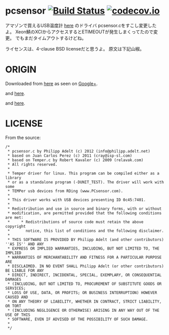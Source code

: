# pcsensor [![Build Status](https://travis-ci.org/katakk/pcsensor.svg?branch=master)](https://travis-ci.org/katakk/pcsensor) [![codecov.io](https://codecov.io/github/katakk/pcsensor/coverage.svg?branch=master)](https://codecov.io/github/katakk/pcsensor?branch=master)

アマゾンで買えるUSB温度計 [here](http://www.amazon.co.jp/dp/B004FI1570) のドライバ pcsensor.cをすこし変更したよ。
Xeon鯖のXCIからアクセスするとETIMEOUTが発生しまくってたので変更。
でもまだタイムアウトするけどね。

ライセンスは、4-clause BSD licenseだと思うよ。
原文は下記山椒。


# ORIGIN

Downloaded from [here](http://www.isp-sl.com/pcsensor-1.0.1.tgz)
as seen on [Google+](https://plus.google.com/105569853186899442987/posts/N9T7xAjEtyF).

and [here](http://blog.osakana.net/archives/3785).

and [here](http://momtchil.momtchev.com/node/6).

# LICENSE

From the source:

	/*
	 * pcsensor.c by Philipp Adelt (c) 2012 (info@philipp.adelt.net)
	 * based on Juan Carlos Perez (c) 2011 (cray@isp-sl.com)
	 * based on Temper.c by Robert Kavaler (c) 2009 (relavak.com)
	 * All rights reserved.
	 *
	 * Temper driver for linux. This program can be compiled either as a library
	 * or as a standalone program (-DUNIT_TEST). The driver will work with some
	 * TEMPer usb devices from RDing (www.PCsensor.com).
	 *
	 * This driver works with USB devices presenting ID 0c45:7401.
	 *
	 * Redistribution and use in source and binary forms, with or without
	 * modification, are permitted provided that the following conditions are met:
	 *     * Redistributions of source code must retain the above copyright
	 *       notice, this list of conditions and the following disclaimer.
	 * 
	 * THIS SOFTWARE IS PROVIDED BY Philipp Adelt (and other contributors) ''AS IS'' AND ANY
	 * EXPRESS OR IMPLIED WARRANTIES, INCLUDING, BUT NOT LIMITED TO, THE IMPLIED
	 * WARRANTIES OF MERCHANTABILITY AND FITNESS FOR A PARTICULAR PURPOSE ARE
	 * DISCLAIMED. IN NO EVENT SHALL Philipp Adelt (or other contributors) BE LIABLE FOR ANY
	 * DIRECT, INDIRECT, INCIDENTAL, SPECIAL, EXEMPLARY, OR CONSEQUENTIAL DAMAGES
	 * (INCLUDING, BUT NOT LIMITED TO, PROCUREMENT OF SUBSTITUTE GOODS OR SERVICES;
	 * LOSS OF USE, DATA, OR PROFITS; OR BUSINESS INTERRUPTION) HOWEVER CAUSED AND
	 * ON ANY THEORY OF LIABILITY, WHETHER IN CONTRACT, STRICT LIABILITY, OR TORT
	 * (INCLUDING NEGLIGENCE OR OTHERWISE) ARISING IN ANY WAY OUT OF THE USE OF THIS
	 * SOFTWARE, EVEN IF ADVISED OF THE POSSIBILITY OF SUCH DAMAGE.
	 * 
	 */
